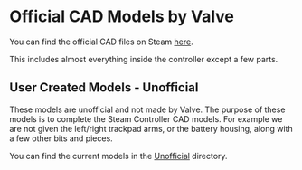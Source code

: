 # Official CAD Models by Valve

You can find the official CAD files on Steam [here](https://store.steampowered.com/news/app/353370/view/3931035846865618326).

This includes almost everything inside the controller except a few parts.

## User Created Models - Unofficial

These models are unofficial and not made by Valve. The purpose of these models is to complete
the Steam Controller CAD models. For example we are not given the left/right trackpad arms, or
the battery housing, along with a few other bits and pieces. 

You can find the current models in the [Unofficial](./Unofficial) directory.

